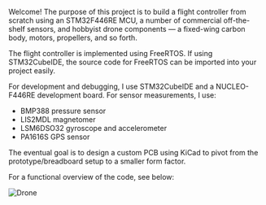 Welcome! The purpose of this project is to build a flight controller from scratch using an STM32F446RE MCU, a number of commercial off-the-shelf sensors, and hobbyist drone components &mdash; a fixed-wing carbon body, motors, propellers, and so forth.

The flight controller is implemented using FreeRTOS. If using STM32CubeIDE, the source code for FreeRTOS can be imported into your project easily.

For development and debugging, I use STM32CubeIDE and a NUCLEO-F446RE development board. For sensor measurements, I use:
<ul>
  <li>BMP388 pressure sensor</li>
  <li>LIS2MDL magnetomer</li>
  <li>LSM6DSO32 gyroscope and accelerometer</li>
  <li>PA1616S GPS sensor</li>
</ul>

The eventual goal is to design a custom PCB using KiCad to pivot from the prototype/breadboard setup to a smaller form factor.

For a functional overview of the code, see below:

![Drone](https://github.com/user-attachments/assets/d961efa0-c689-4938-8f23-5662fdb0ce34)
